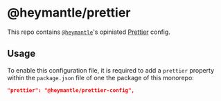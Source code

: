 # @heymantle/prettier

This repo contains [`@heymantle`]'s opiniated [Prettier] config.

## Usage

To enable this configuration file, it is required to add a `prettier` property within the `package.json` file of one the package of this monorepo:

```json
"prettier": "@heymantle/prettier-config",
```

[`@heymantle`]: https://github.com/aurelienbobenrieth
[Prettier]: https://prettier.io
